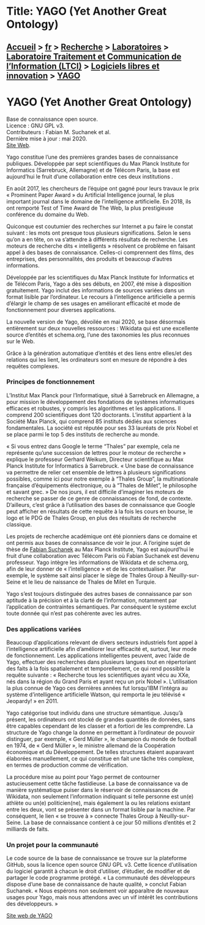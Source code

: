 # Title: YAGO (Yet Another Great Ontology)

## [Accueil](https://www.telecom-paris.fr "https://www.telecom-paris.fr") > [fr](https://www.telecom-paris.fr/fr "fr") > [Recherche](https://www.telecom-paris.fr/fr/recherche "Recherche") > [Laboratoires](https://www.telecom-paris.fr/fr/recherche/labos "Laboratoires") > [Laboratoire Traitement et Communication de l’Information (LTCI)](https://www.telecom-paris.fr/fr/recherche/labos/traitement-information-ltci "Laboratoire Traitement et Communication de l’Information \(LTCI\)") > [Logiciels libres et innovation](https://www.telecom-paris.fr/fr/recherche/labos/traitement-information-ltci/logiciels-libres "Logiciels libres et innovation") > [YAGO](https://www.telecom-paris.fr/fr/recherche/labos/traitement-information-ltci/logiciels-libres/yago)

[](https://www.telecom-paris.fr/fr/accueil)

# YAGO (Yet Another Great Ontology)

Base de connaissance open source.  
Licence : GNU GPL v3.  
Contributeurs : Fabian M. Suchanek et al.  
Dernière mise à jour : mai 2020.  
[Site Web](http://yago.r2.enst.fr).

Yago constitue l’une des premières grandes bases de connaissance publiques.
Développée par sept scientifiques du Max Planck Institute for Informatics
(Sarrebruck, Allemagne) et de Télécom Paris, la base est aujourd’hui le fruit
d’une collaboration entre ces deux institutions .

En août 2017, les chercheurs de l’équipe ont gagné pour leurs travaux le prix
« Prominent Paper Award » du Artificial Intelligence journal, le plus
important journal dans le domaine de l’intelligence artificielle. En 2018, ils
ont remporté Test of Time Award de The Web, la plus prestigieuse conférence du
domaine du Web.

Quiconque est coutumier des recherches sur Internet a pu faire le constat
suivant : les mots ont presque tous plusieurs significations. Selon le sens
qu’on a en tête, on va s’attendre à différents résultats de recherche. Les
moteurs de recherche dits « intelligents » résolvent ce problème en faisant
appel à des bases de connaissance. Celles-ci comprennent des films, des
entreprises, des personnalités, des produits et beaucoup d’autres
informations.

Développée par les scientifiques du Max Planck Institute for Informatics et de
Télécom Paris, Yago a dès ses débuts, en 2007, été mise à disposition
gratuitement. Yago inclut des informations de sources variées dans un format
lisible par l’ordinateur. Le recours à l’intelligence artificielle a permis
d’élargir le champ de ses usages en améliorant efficacité et mode de
fonctionnement pour diverses applications.

La nouvelle version de Yago, dévoilée en mai 2020, se base désormais
entièrement sur deux nouvelles ressources : Wikidata qui est une excellente
source d’entités et schema.org, l’une des taxonomies les plus reconnues sur le
Web.

Grâce à la génération automatique d’entités et des liens entre elles/et des
relations qui les lient, les ordinateurs sont en mesure de répondre à des
requêtes complexes.

### Principes de fonctionnement

L’Institut Max Planck pour l’Informatique, situé à Sarrebruck en Allemagne, a
pour mission le développement des fondations de systèmes informatiques
efficaces et robustes, y compris les algorithmes et les applications. Il
comprend 200 scientifiques dont 120 doctorants. L’institut appartient à la
Société Max Planck, qui comprend 85 instituts dédiés aux sciences
fondamentales. La société est réputée pour ses 33 lauréats de prix Nobel et se
place parmi le top 5 des instituts de recherche au monde.

« Si vous entrez dans Google le terme “Thales” par exemple, cela ne représente
qu’une succession de lettres pour le moteur de recherche » explique le
professeur Gerhard Weikum, Directeur scientifique au Max Planck Institute for
Informatics à Sarrebruck. « Une base de connaissance va permettre de relier
cet ensemble de lettres à plusieurs significations possibles, comme ici pour
notre exemple à “Thales Group”, la multinationale française d’équipements
électronique, ou à “Thales de Milet”, le philosophe et savant grec. » De nos
jours, il est difficile d’imaginer les moteurs de recherche se passer de ce
genre de connaissances de fond, de contexte. D’ailleurs, c’est grâce à
l’utilisation des bases de connaissance que Google peut afficher en résultats
de cette requête à la fois les cours en bourse, le logo et le PDG de Thales
Group, en plus des résultats de recherche classique.

Les projets de recherche académique ont été pionniers dans ce domaine et ont
permis aux bases de connaissance de voir le jour. A l’origine sujet de thèse
de [Fabian Suchanek](https://www.telecom-paris.fr/fabian-suchanek) au Max
Planck Institute, Yago est aujourd’hui le fruit d’une collaboration avec
Télécom Paris où Fabian Suchanek est devenu professeur. Yago intègre les
informations de Wikidata et de schema.org, afin de leur donner de «
l’intelligence » et de les contextualiser. Par exemple, le système sait ainsi
placer le siège de Thales Group à Neuilly-sur-Seine et le lieu de naissance de
Thales de Milet en Turquie.

Yago s’est toujours distinguée des autres bases de connaissance par son
aptitude à la précision et à la clarté de l’information, notamment par
l’application de contraintes sémantiques. Par conséquent le système exclut
toute donnée qui n’est pas cohérente avec les autres.

### Des applications variées

Beaucoup d’applications relevant de divers secteurs industriels font appel à
l’intelligence artificielle afin d’améliorer leur efficacité et, surtout, leur
mode de fonctionnement. Les applications intelligentes peuvent, avec l’aide de
Yago, effectuer des recherches dans plusieurs langues tout en répertoriant des
faits à la fois spatialement et temporellement, ce qui rend possible la
requête suivante : « Recherche tous les scientifiques ayant vécu au XXe, nés
dans la région du Grand Paris et ayant reçu un prix Nobel ». L’utilisation la
plus connue de Yago ces dernières années fut lorsqu’IBM l’intégra au système
d’intelligence artificielle Watson, qui remporta le jeu télévisé « Jeopardy! »
en 2011.

Yago catégorise tout individu dans une structure sémantique. Jusqu’à présent,
les ordinateurs ont stocké de grandes quantités de données, sans être capables
cependant de les classer et a fortiori de les comprendre. La structure de Yago
change la donne en permettant à l’ordinateur de pouvoir distinguer, par
exemple, « Gerd Müller », le champion du monde de football en 1974, de « Gerd
Müller », le ministre allemand de la Coopération économique et du
Développement. De telles structures étaient auparavant élaborées manuellement,
ce qui constitue en fait une tâche très complexe, en termes de production
comme de vérification.

La procédure mise au point pour Yago permet de contourner astucieusement cette
tâche fastidieuse. La base de connaissance va de manière systématique puiser
dans le réservoir de connaissances de Wikidata, non seulement l’information
indiquant si telle personne est un(e) athlète ou un(e) politicien(ne), mais
également la ou les relations existant entre les deux, vont se présenter dans
un format lisible par la machine. Par conséquent, le lien « se trouve à »
connecte Thales Group à Neuilly-sur-Seine. La base de connaissance contient à
ce jour 50 millions d’entités et 2 milliards de faits.

### Un projet pour la communauté

Le code source de la base de connaissance se trouve sur la plateforme GitHub,
sous la licence open source GNU GPL v3. Cette licence d’utilisation du
logiciel garantit à chacun le droit d’utiliser, d’étudier, de modifier et de
partager le code programme protégé. « La communauté des développeurs dispose
d’une base de connaissance de haute qualité, » conclut Fabian Suchanek. « Nous
espérons non seulement voir apparaître de nouveaux usages pour Yago, mais nous
attendons avec un vif intérêt les contributions des développeurs. »

[Site web de YAGO](https://yago-knowledge.org "Site web de YAGO")


